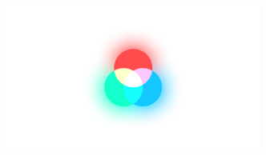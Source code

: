 <div align='center'>

  <a href='https://github.com/screeentv/'>
    <img alt='Screeen' src='./png/banner.png?sanitize=true' />
  </a>

</div>
